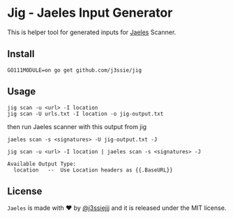 Jig - Jaeles Input Generator
========

This is helper tool for generated inputs for [Jaeles](https://github.com/jaeles-project/jaeles) Scanner.

## Install

```shell
GO111MODULE=on go get github.com/j3ssie/jig
```

## Usage

```shell
jig scan -u <url> -I location
jig scan -U urls.txt -I location -o jig-output.txt
```

then run Jaeles scanner with this output from jig

```shell
jaeles scan -s <signatures> -U jig-output.txt -J

jig scan -u <url> -I location | jaeles scan -s <signatures> -J

Available Output Type:
  location   --  Use Location headers as {{.BaseURL}}
```

## License

`Jaeles` is made with ♥  by [@j3ssiejjj](https://twitter.com/j3ssiejjj) and it is released under the MIT license.
